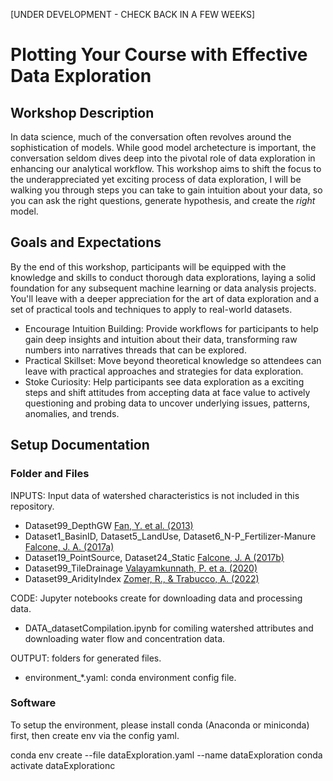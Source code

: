 [UNDER DEVELOPMENT - CHECK BACK IN A FEW WEEKS]
# Plotting Your Course with Effective Data Exploration

## Workshop Description
In data science, much of the conversation often revolves around the sophistication of models. While good model archetecture is important, the conversation seldom dives deep into the pivotal role of data exploration in enhancing our analytical workflow. This workshop aims to shift the focus to the underappreciated yet exciting process of data exploration, I will be walking you through steps you can take to gain intuition about your data, so you can ask the right questions, generate hypothesis, and create the _right_ model. 

## Goals and Expectations
By the end of this workshop, participants will be equipped with the knowledge and skills to conduct thorough data explorations, laying a solid foundation for any subsequent machine learning or data analysis projects. You'll leave with a deeper appreciation for the art of data exploration and a set of practical tools and techniques to apply to real-world datasets.
* Encourage Intuition Building: Provide workflows for participants to help gain deep insights and intuition about their data, transforming raw numbers into narratives threads that can be explored.
* Practical Skillset: Move beyond theoretical knowledge so attendees can leave with practical approaches and strategies for data exploration.
* Stoke Curiosity: Help participants see data exploration as a exciting steps and shift attitudes from accepting data at face value to actively questioning and probing data to uncover underlying issues, patterns, anomalies, and trends.

## Setup Documentation
### Folder and Files
INPUTS: Input data of watershed characteristics is not included in this repository.
- Dataset99_DepthGW [Fan, Y. et al. (2013)](https://www.science.org/doi/10.1126/science.1229881)
- Dataset1_BasinID, Dataset5_LandUse, Dataset6_N-P_Fertilizer-Manure [Falcone, J. A. (2017a)](https://www.sciencebase.gov/catalog/item/58a5b804e4b057081a24f20c)
- Dataset19_PointSource, Dataset24_Static [Falcone, J. A (2017b)](https://www.sciencebase.gov/catalog/item/59692a64e4b0d1f9f05fbd39)
- Dataset99_TileDrainage [Valayamkunnath, P. et a. (2020)](https://www.nature.com/articles/s41597-020-00596-x)
- Dataset99_AridityIndex [Zomer, R., & Trabucco, A. (2022)](https://figshare.com/articles/dataset/Global_Aridity_Index_and_Potential_Evapotranspiration_ET0_Climate_Database_v2/7504448/6)

CODE: Jupyter notebooks create for downloading data and processing data.
- DATA_datasetCompilation.ipynb for comiling watershed attributes and downloading water flow and concentration data.

OUTPUT: folders for generated files. 
- environment_*.yaml: conda environment config file.

### Software
To setup the environment, please install conda (Anaconda or miniconda) first, then create env via the config yaml.

conda env create --file dataExploration.yaml --name dataExploration
conda activate dataExplorationc